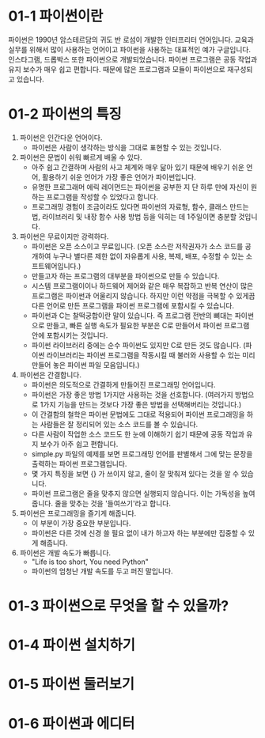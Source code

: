 # 01-1 파이썬이란
파이썬은 1990년 암스테르담의 귀도 반 로섬이 개발한 인터프리터 언어입니다.
교육과 실무를 위해서 많이 사용하는 언어이고 파이썬을 사용하는 대표적인 예가 구글입니다.
인스타그램, 드롭박스 또한 파이썬으로 개발되었습니다.
파이썬 프로그램은 공동 작업과 유지 보수가 매우 쉽고 편합니다. 때문에 많은 프로그램과 모듈이 파이썬으로 재구성되고 있습니다.

# 01-2 파이썬의 특징
1. 파이썬은 인간다운 언어이다.
    - 파이썬은 사람이 생각하는 방식을 그대로 표현할 수 있는 것입니다.
2. 파이썬은 문법이 쉬워 빠르게 배울 수 있다.
    - 아주 쉽고 간결하며 사람의 사고 체계와 매우 닮아 있기 때문에 배우기 쉬운 언어, 활용하기 쉬운 언어가 가장 좋은 언어가 파이썬입니다.
    - 유명한 프로그래머 에릭 레이먼드는 파이썬을 공부한 지 단 하루 만에 자신이 원하는 프로그램을 작성할 수 있었다고 합니다.
    - 프로그래밍 경험이 조금이라도 있다면 파이썬의 자료형, 함수, 클래스 만드는 법, 라이브러리 및 내장 함수 사용 방법 등을 익히는 데 1주일이면 충분할 것입니다.
3. 파이썬은 무료이지만 강력하다.
    - 파이썬은 오픈 소스이고 무료입니다. (오픈 소스란 저작권자가 소스 코드를 공개하여 누구나 별다른 제한 없이 자유롭게 사용, 복제, 배포, 수정할 수 있는 소프트웨어입니다.)
    - 만들고자 하는 프로그램의 대부분을 파이썬으로 만들 수 있습니다.
    - 시스템 프로그램이이나 하드웨어 제어와 같은 매우 복잡하고 반복 연산이 많은 프로그램은 파이썬과 어울리지 않습니다. 하지만 이런 약점을 극복할 수 있게끔 다른 언어로 만든 프로그램을 파이썬 프로그램에 포함시킬 수 있습니다.
    - 파이썬과 C는 찰떡궁합이란 말이 있습니다. 즉 프로그램 전반의 뼈대는 파이썬으로 만들고, 빠른 실행 속도가 필요한 부분은 C로 만들어서 파이썬 프로그램 안에 포함시키는 것입니다.
    - 파이썬 라이브러리 중에는 순수 파이썬도 있지만 C로 만든 것도 많습니다. (파이썬 라이브러리는 파이썬 프로그램을 작동시킬 때 불러와 사용할 수 있는 미리 만들어 놓은 파이썬 파일 모음입니다.)
4. 파이썬은 간결합니다.
    - 파이썬은 의도적으로 간결하게 만들어진 프로그래밍 언어입니다.
    - 파이썬은 가장 좋은 방법 1가지만 사용하는 것을 선호합니다. (여러가지 방법으로 1가지 기능을 만드는 것보다 가장 좋은 방법을 선택해버리는 것입니다.)
    - 이 간결함의 철학은 파이썬 문법에도 그대로 적용되어 파이썬 프로그래밍을 하는 사람들은 잘 정리되어 있는 소스 코드를 볼 수 있습니다.
    - 다른 사람이 작업한 소스 코드도 한 눈에 이해하기 쉽기 때문에 공동 작업과 유지 보수가 아주 쉽고 편합니다.
    - simple.py 파일의 예제를 보면 프로그래밍 언어를 판별해서 그에 맞는 문장을 출력하는 파이썬 프로그램입니다.
    - 몇 가지 특징을 보면 {} 가 쓰이지 않고, 줄이 잘 맞춰져 있다는 것을 알 수 있습니다.
    - 파이썬 프로그램은 줄을 맞추지 않으면 실행되지 않습니다. 이는 가독성을 높여줍니다. 줄을 맞추는 것을 '들여쓰기'라고 합니다.
5. 파이썬은 프로그래밍을 즐기게 해줍니다.
    - 이 부분이 가장 중요한 부분입니다.
    - 파이썬은 다른 것에 신경 쓸 필요 없이 내가 하고자 하는 부분에만 집중할 수 있게 해줍니다.
6. 파이썬은 개발 속도가 빠릅니다.
    - "Life is too short, You need Python"
    - 파이썬의 엄청난 개발 속도를 두고 퍼진 말입니다.

<!-- 오늘은 여기까지! 2021.02.24(수) 진행한 내용입니다. 파이썬을 다시 공부하면서 내용을 간단하게 정리해 나가려 합니다.-->
<!-- 2021.02.25(목) 진행할 내용 -->
# 01-3 파이썬으로 무엇을 할 수 있을까?
# 01-4 파이썬 설치하기
# 01-5 파이썬 둘러보기
# 01-6 파이썬과 에디터

